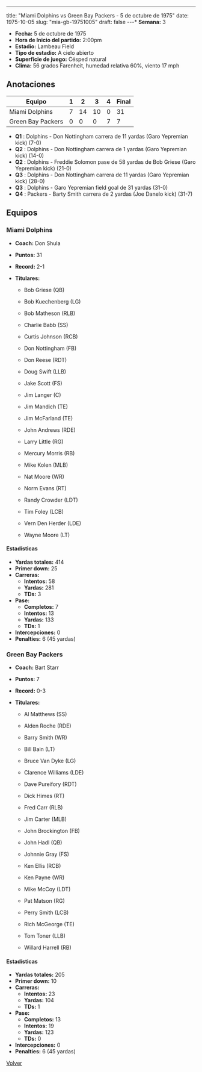 ---
title: "Miami Dolphins vs Green Bay Packers - 5 de octubre de 1975"
date: 1975-10-05
slug: "mia-gb-19751005"
draft: false
---* **Semana:** 3
* **Fecha:** 5 de octubre de 1975
* **Hora de Inicio del partido:** 2:00pm
* **Estadio:** Lambeau Field
* **Tipo de estadio:** A cielo abierto
* **Superficie de juego:** Césped natural
* **Clima:** 56 grados Farenheit, humedad relativa 60%, viento 17 mph




## Anotaciones
| Equipo | 1 | 2 | 3 | 4 | Final |
|--------|---|---|---|---|-------|
| Miami Dolphins  | 7 | 14 | 10 | 0  | 31 |
| Green Bay Packers  | 0 | 0 | 0 | 7  | 7 |
* **Q1** : Dolphins - Don Nottingham carrera de 11 yardas (Garo Yepremian kick) (7-0)
* **Q2** : Dolphins - Don Nottingham carrera de 1 yardas (Garo Yepremian kick) (14-0)
* **Q2** : Dolphins - Freddie Solomon pase de 58 yardas de Bob Griese (Garo Yepremian kick) (21-0)
* **Q3** : Dolphins - Don Nottingham carrera de 11 yardas (Garo Yepremian kick) (28-0)
* **Q3** : Dolphins - Garo Yepremian field goal de 31 yardas (31-0)
* **Q4** : Packers - Barty Smith carrera de 2 yardas (Joe Danelo kick) (31-7)


## Equipos


### Miami Dolphins
* **Coach:** Don Shula
* **Puntos:** 31
* **Record:** 2-1
* **Titulares:** 

  * Bob Griese (QB) 

  * Bob Kuechenberg (LG) 

  * Bob Matheson (RLB) 

  * Charlie Babb (SS) 

  * Curtis Johnson (RCB) 

  * Don Nottingham (FB) 

  * Don Reese (RDT) 

  * Doug Swift (LLB) 

  * Jake Scott (FS) 

  * Jim Langer (C) 

  * Jim Mandich (TE) 

  * Jim McFarland (TE) 

  * John Andrews (RDE) 

  * Larry Little (RG) 

  * Mercury Morris (RB) 

  * Mike Kolen (MLB) 

  * Nat Moore (WR) 

  * Norm Evans (RT) 

  * Randy Crowder (LDT) 

  * Tim Foley (LCB) 

  * Vern Den Herder (LDE) 

  * Wayne Moore (LT) 

#### Estadísticas
* **Yardas totales:** 414
* **Primer down:** 25
* **Carreras:**
  * **Intentos:** 58
  * **Yardas:** 281
  * **TDs:** 3
* **Pase:**
  * **Completos:** 7
  * **Intentos:** 13
  * **Yardas:** 133
  * **TDs:** 1
* **Intercepciones:** 0
* **Penalties:** 6 (45 yardas)

### Green Bay Packers
* **Coach:** Bart Starr
* **Puntos:** 7
* **Record:** 0-3
* **Titulares:** 

  * Al Matthews (SS) 

  * Alden Roche (RDE) 

  * Barry Smith (WR) 

  * Bill Bain (LT) 

  * Bruce Van Dyke (LG) 

  * Clarence Williams (LDE) 

  * Dave Pureifory (RDT) 

  * Dick Himes (RT) 

  * Fred Carr (RLB) 

  * Jim Carter (MLB) 

  * John Brockington (FB) 

  * John Hadl (QB) 

  * Johnnie Gray (FS) 

  * Ken Ellis (RCB) 

  * Ken Payne (WR) 

  * Mike McCoy (LDT) 

  * Pat Matson (RG) 

  * Perry Smith (LCB) 

  * Rich McGeorge (TE) 

  * Tom Toner (LLB) 

  * Willard Harrell (RB) 

#### Estadísticas
* **Yardas totales:** 205
* **Primer down:** 10
* **Carreras:**
  * **Intentos:** 23
  * **Yardas:** 104
  * **TDs:** 1
* **Pase:**
  * **Completos:** 13
  * **Intentos:** 19
  * **Yardas:** 123
  * **TDs:** 0
* **Intercepciones:** 0
* **Penalties:** 6 (45 yardas)


[Volver](/historia/1975)
